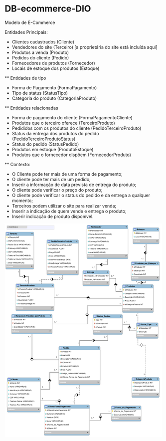 # DB-ecommerce-DIO
Modelo de E-Commerce

Entidades Principais:

- Clientes cadastrados (Cliente)
- Vendedores do site (Terceiro) [a proprietária do site está incluída aqui]
- Produtos a venda (Produto)
- Pedidos do cliente (Pedido)
- Fornecedores de produtos (Fornecedor)
- Locais de estoque dos produtos (Estoque)

** Entidades de tipo

- Forma de Pagamento (FormaPagamento)
- Tipo de status (StatusTipo)
- Categoria do produto (CategoriaProduto)

** Entidades relacionadas

- Forma de pagamento do cliente (FormaPagamentoCliente)
- Produtos que o terceiro oferece (TerceiroProduto)
- Pedididos com os produtos do cliente (PedidoTerceiroProduto)
- Status da entrega dos produtos do pedido (PedidoTerceiroProdutoStatus)
- Status do pedido (StatusPedido)
- Produtos em estoque (ProdutoEstoque)
- Produtos que o fornecedor dispõem (FornecedorProduto)

** Contexto:

- O Cliente pode ter mais de uma forma de pagamento;
- O cliente pode ter mais de um pedido;
- Inserir a informação de data prevista de entrega do produto;
- O cliente pode verificar o preço do produto;
- O cliente pode verificar o status do pedido e da entrega a qualquer momento;
- Terceiros podem utilizar o site para realizar venda;
- Inserir a indicação de quem vende e entrega o produto;
- Inserir indicação de produto disponível.

![e-commerce-refinado](https://github.com/geosidnei/DB-ecommerce-DIO/blob/main/e-commerce-refinado.png)
